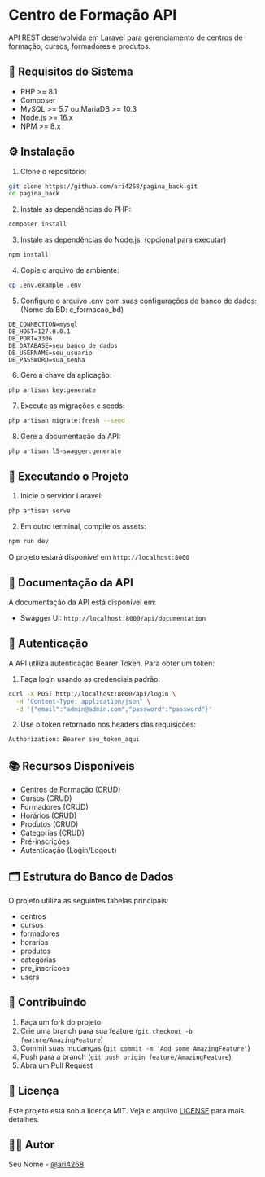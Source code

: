# Centro de Formação API

API REST desenvolvida em Laravel para gerenciamento de centros de formação, cursos, formadores e produtos.

## 🔧 Requisitos do Sistema

- PHP >= 8.1
- Composer
- MySQL >= 5.7 ou MariaDB >= 10.3
- Node.js >= 16.x
- NPM >= 8.x

## ⚙️ Instalação

1. Clone o repositório:
```bash
git clone https://github.com/ari4268/pagina_back.git
cd pagina_back
```

2. Instale as dependências do PHP:
```bash
composer install
```

3. Instale as dependências do Node.js: (opcional para executar)
```bash
npm install
```

4. Copie o arquivo de ambiente: 
```bash
cp .env.example .env
```

5. Configure o arquivo .env com suas configurações de banco de dados: (Nome da BD: c_formacao_bd)
```
DB_CONNECTION=mysql
DB_HOST=127.0.0.1
DB_PORT=3306
DB_DATABASE=seu_banco_de_dados
DB_USERNAME=seu_usuario
DB_PASSWORD=sua_senha
```

6. Gere a chave da aplicação:
```bash
php artisan key:generate
```

7. Execute as migrações e seeds:
```bash
php artisan migrate:fresh --seed
```

8. Gere a documentação da API:
```bash
php artisan l5-swagger:generate
```

## 🚀 Executando o Projeto

1. Inicie o servidor Laravel:
```bash
php artisan serve
```

2. Em outro terminal, compile os assets:
```bash
npm run dev
```

O projeto estará disponível em `http://localhost:8000`

## 📝 Documentação da API

A documentação da API está disponível em:
- Swagger UI: `http://localhost:8000/api/documentation`

## 🔐 Autenticação

A API utiliza autenticação Bearer Token. Para obter um token:

1. Faça login usando as credenciais padrão:
```bash
curl -X POST http://localhost:8000/api/login \
  -H "Content-Type: application/json" \
  -d '{"email":"admin@admin.com","password":"password"}'
```

2. Use o token retornado nos headers das requisições:
```bash
Authorization: Bearer seu_token_aqui
```

## 📚 Recursos Disponíveis

- Centros de Formação (CRUD)
- Cursos (CRUD)
- Formadores (CRUD)
- Horários (CRUD)
- Produtos (CRUD)
- Categorias (CRUD)
- Pré-inscrições
- Autenticação (Login/Logout)

## 🗂️ Estrutura do Banco de Dados

O projeto utiliza as seguintes tabelas principais:
- centros
- cursos
- formadores
- horarios
- produtos
- categorias
- pre_inscricoes
- users

## 🤝 Contribuindo

1. Faça um fork do projeto
2. Crie uma branch para sua feature (`git checkout -b feature/AmazingFeature`)
3. Commit suas mudanças (`git commit -m 'Add some AmazingFeature'`)
4. Push para a branch (`git push origin feature/AmazingFeature`)
5. Abra um Pull Request

## 📄 Licença

Este projeto está sob a licença MIT. Veja o arquivo [LICENSE](LICENSE) para mais detalhes.


## 👨‍💻 Autor

Seu Nome - [@ari4268](https://github.com/ari4268)
